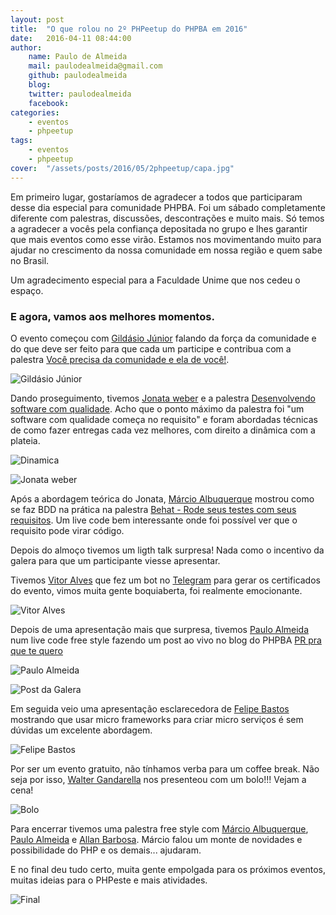 ```yaml
---
layout: post
title:  "O que rolou no 2º PHPeetup do PHPBA em 2016"
date:   2016-04-11 08:44:00
author: 
    name: Paulo de Almeida
    mail: paulodealmeida@gmail.com
    github: paulodealmeida
    blog:
    twitter: paulodealmeida
    facebook:
categories: 
    - eventos
    - phpeetup
tags: 
    - eventos
    - phpeetup
cover:  "/assets/posts/2016/05/2phpeetup/capa.jpg"
---
```


Em primeiro lugar, gostaríamos de agradecer a todos que participaram desse dia especial para comunidade PHPBA. Foi um sábado completamente diferente com palestras, discussões, descontrações e muito mais. Só temos a agradecer a vocês pela confiança depositada no grupo e lhes garantir que mais eventos como esse virão. Estamos nos movimentando muito para ajudar no crescimento da nossa comunidade em nossa região e quem sabe no Brasil.

Um agradecimento especial para a Faculdade Unime que nos cedeu o espaço.

### E agora, vamos aos melhores momentos.

O evento começou com [Gildásio Júnior](https://github.com/gjuniioor) falando da força da comunidade e do que deve ser feito para que cada um participe e contribua com a palestra [Você precisa da comunidade e ela de você!](https://gjuniioor.github.io/talks/voce-precisa-da-comunidade/).

![Gildásio Júnior](/assets/posts/2016/05/2phpeetup/gildasio.jpg)

Dando proseguimento, tivemos [Jonata weber](https://github.com/jonataa) e a palestra [Desenvolvendo software com qualidade](). Acho que o ponto máximo da palestra foi "um software com qualidade começa no requisito" e foram abordadas técnicas de como fazer entregas cada vez melhores, com direito a dinâmica com a plateia.

![Dinamica](/assets/posts/2016/05/2phpeetup/dinamica.jpg)

![Jonata weber](/assets/posts/2016/05/2phpeetup/jonata.jpg)

Após a abordagem teórica do Jonata, [Márcio Albuquerque](https://github.com/mlalbuquerque) mostrou como se faz BDD na prática na palestra [Behat - Rode seus testes com seus requisitos](). Um live code bem interessante onde foi possível ver que o requisito pode virar código.


Depois do almoço tivemos um ligth talk surpresa! Nada como o incentivo da galera para que um participante viesse apresentar.

Tivemos [Vitor Alves]() que fez um bot no [Telegram](https://web.telegram.org/#/im?p=@phpeetup_bot) para gerar os certificados do evento, vimos muita gente boquiaberta, foi realmente emocionante. 

![Vitor Alves](/assets/posts/2016/05/2phpeetup/vitor.jpg)

Depois de uma apresentação mais que surpresa, tivemos [Paulo Almeida](https://github.com/paulodealmeida) num live code free style fazendo um post ao vivo no blog do PHPBA [PR pra que te quero](http://phpba.com.br/post-da-galera/)

![Paulo Almeida](/assets/posts/2016/05/2phpeetup/paulo.jpg)

![Post da Galera](/assets/posts/2016/05/2phpeetup/post-da-galera.jpg)

Em seguida veio uma apresentação esclarecedora de [Felipe Bastos](https://github.com/felipebastosweb) mostrando que usar micro frameworks para criar micro serviços é sem dúvidas um excelente abordagem.

![Felipe Bastos](/assets/posts/2016/05/2phpeetup/felipe.jpg)

Por ser um evento gratuito, não tínhamos verba para um coffee break. Não seja por isso, [Walter Gandarella](https://github.com/wgbn) nos presenteou com um bolo!!! Vejam a cena!

![Bolo](/assets/posts/2016/05/2phpeetup/bolo.jpg)

Para encerrar tivemos uma palestra free style com [Márcio Albuquerque](https://github.com/mlalbuquerque), [Paulo Almeida](https://github.com/paulodealmeida) e [Allan Barbosa](https://github.com/allanbarbosa).
Márcio falou um monte de novidades e possibilidade do PHP e os demais... ajudaram.

E no final deu tudo certo, muita gente empolgada para os próximos eventos, muitas ideias para o PHPeste e mais atividades.

![Final](/assets/posts/2016/05/2phpeetup/final.jpg)

